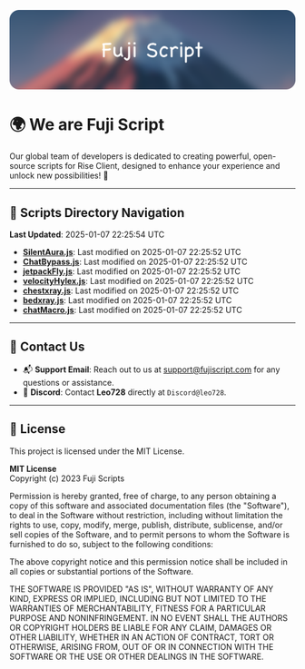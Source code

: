 ![Banner](.github/b.webp)

# 🌍 **We are Fuji Script**

Our global team of developers is dedicated to creating powerful, open-source scripts for Rise Client, designed to enhance your experience and unlock new possibilities! 🌟

---
<!-- SCRIPTS_NAVIGATION_START -->
## 📂 **Scripts Directory Navigation**

**Last Updated**: 2025-01-07 22:25:54 UTC

- **[SilentAura.js](scripts/SilentAura.js)**: Last modified on 2025-01-07 22:25:52 UTC
- **[ChatBypass.js](scripts/ChatBypass.js)**: Last modified on 2025-01-07 22:25:52 UTC
- **[jetpackFly.js](scripts/jetpackFly.js)**: Last modified on 2025-01-07 22:25:52 UTC
- **[velocityHylex.js](scripts/velocityHylex.js)**: Last modified on 2025-01-07 22:25:52 UTC
- **[chestxray.js](scripts/chestxray.js)**: Last modified on 2025-01-07 22:25:52 UTC
- **[bedxray.js](scripts/bedxray.js)**: Last modified on 2025-01-07 22:25:52 UTC
- **[chatMacro.js](scripts/chatMacro.js)**: Last modified on 2025-01-07 22:25:52 UTC

<!-- SCRIPTS_NAVIGATION_END -->

---

## 💬 **Contact Us**  
- 📬 **Support Email**: Reach out to us at [support@fujiscript.com](mailto:support@fujiscript.com) for any questions or assistance.  
- 💬 **Discord**: Contact **Leo728** directly at `Discord@leo728`.

---

## 📜 **License**

This project is licensed under the MIT License.  

**MIT License**  
Copyright (c) 2023 Fuji Scripts  

Permission is hereby granted, free of charge, to any person obtaining a copy of this software and associated documentation files (the "Software"), to deal in the Software without restriction, including without limitation the rights to use, copy, modify, merge, publish, distribute, sublicense, and/or sell copies of the Software, and to permit persons to whom the Software is furnished to do so, subject to the following conditions:  

The above copyright notice and this permission notice shall be included in all copies or substantial portions of the Software.  

THE SOFTWARE IS PROVIDED "AS IS", WITHOUT WARRANTY OF ANY KIND, EXPRESS OR IMPLIED, INCLUDING BUT NOT LIMITED TO THE WARRANTIES OF MERCHANTABILITY, FITNESS FOR A PARTICULAR PURPOSE AND NONINFRINGEMENT. IN NO EVENT SHALL THE AUTHORS OR COPYRIGHT HOLDERS BE LIABLE FOR ANY CLAIM, DAMAGES OR OTHER LIABILITY, WHETHER IN AN ACTION OF CONTRACT, TORT OR OTHERWISE, ARISING FROM, OUT OF OR IN CONNECTION WITH THE SOFTWARE OR THE USE OR OTHER DEALINGS IN THE SOFTWARE.  
